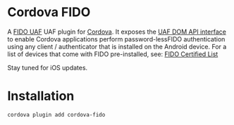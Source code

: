 # Cordova FIDO
A [FIDO UAF](https://fidoalliance.org/specifications/overview/) UAF plugin for [Cordova](https://cordova.apache.org/). It exposes the [UAF DOM API interface](https://fidoalliance.org/specs/fido-uaf-v1.0-ps-20141208/fido-uaf-client-api-transport-v1.0-ps-20141208.html#dom-api) to enable Cordova applications perform password-lessFIDO authentication using any client / authenticator that is installed on the Android device. For a list of devices that come with FIDO pre-installed, see: [FIDO Certified List](https://fidoalliance.org/certification/fido-certified/)

Stay tuned for iOS updates.

# Installation

`cordova plugin add cordova-fido`